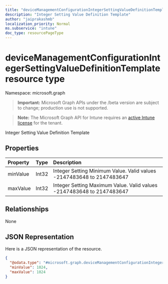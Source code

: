 ```yaml
---
title: "deviceManagementConfigurationIntegerSettingValueDefinitionTemplate resource type"
description: "Integer Setting Value Definition Template"
author: "jaiprakashmb"
localization_priority: Normal
ms.subservice: "intune"
doc_type: resourcePageType
---
```


# deviceManagementConfigurationIntegerSettingValueDefinitionTemplate resource type

Namespace: microsoft.graph
> **Important:** Microsoft Graph APIs under the /beta version are subject to change; production use is not supported.

> **Note:** The Microsoft Graph API for Intune requires an [active Intune license](https://go.microsoft.com/fwlink/?linkid=839381) for the tenant.


Integer Setting Value Definition Template

## Properties
|Property|Type|Description|
|:---|:---|:---|
|minValue|Int32|Integer Setting Minimum Value. Valid values -2147483648 to 2147483647|
|maxValue|Int32|Integer Setting Maximum Value. Valid values -2147483648 to 2147483647|

## Relationships
None

## JSON Representation
Here is a JSON representation of the resource.
<!-- {
  "blockType": "resource",
  "@odata.type": "microsoft.graph.deviceManagementConfigurationIntegerSettingValueDefinitionTemplate"
}
-->
``` json
{
  "@odata.type": "#microsoft.graph.deviceManagementConfigurationIntegerSettingValueDefinitionTemplate",
  "minValue": 1024,
  "maxValue": 1024
}
```
